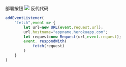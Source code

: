 ﻿部署按钮
[![](https://www.herokucdn.com/deploy/button.png)](https://heroku.com/deploy?template=https://github.com/YeuaRwsh/v2ray-heroku.git)
反代代码
```js
addEventListener(
    "fetch",event => {
        let url=new URL(event.request.url);
        url.hostname="appname.herokuapp.com";
        let request=new Request(url,event.request);
        event. respondWith(
            fetch(request)
        )
    }
)
```
